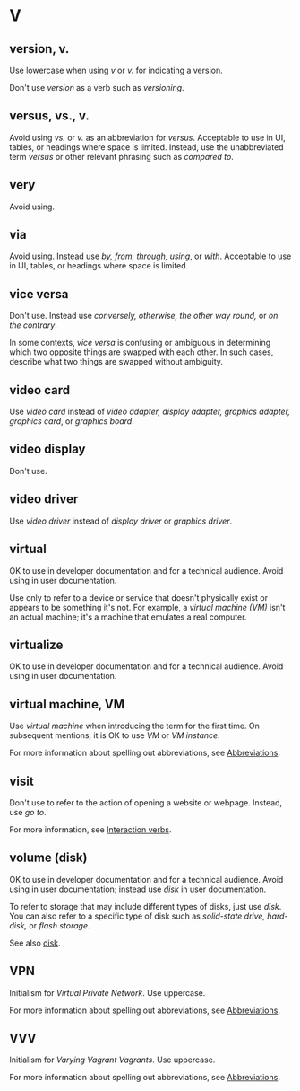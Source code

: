 # V

## version, v.

Use lowercase when using *v* or *v.* for indicating a version.

Don't use *version* as a verb such as *versioning*.

## versus, vs., v.

Avoid using *vs.* or *v.* as an abbreviation for *versus*. Acceptable to use in UI, tables, or headings where space is limited. Instead, use the unabbreviated term *versus* or other relevant phrasing such as *compared to*.

## very

Avoid using.

## via

Avoid using. Instead use *by, from, through, using*, or *with*. Acceptable to use in UI, tables, or headings where space is limited.

## vice versa

Don't use. Instead use *conversely, otherwise, the other way round,* or *on the contrary*.

In some contexts, *vice versa* is confusing or ambiguous in determining which two opposite things are swapped with each other. In such cases, describe what two things are swapped without ambiguity.

## video card

Use *video card* instead of *video adapter, display adapter, graphics adapter, graphics card*, or *graphics board*.

## video display

Don't use.

## video driver

Use *video driver* instead of *display driver* or *graphics driver*.

## virtual

OK to use in developer documentation and for a technical audience. Avoid using in user documentation.

Use only to refer to a device or service that doesn't physically exist or appears to be something it's not. For example, a *virtual machine (VM)* isn't an actual machine; it's a machine that emulates a real computer.

## virtualize

OK to use in developer documentation and for a technical audience. Avoid using in user documentation.

## virtual machine, VM

Use *virtual machine* when introducing the term for the first time. On subsequent mentions, it is OK to use *VM* or *VM instance*.

For more information about spelling out abbreviations, see [Abbreviations]().

## visit

Don't use to refer to the action of opening a website or webpage. Instead, use *go to*.

For more information, see [Interaction verbs](//ui-elements.md).

## volume (disk)

OK to use in developer documentation and for a technical audience. Avoid using in user documentation; instead use *disk* in user documentation.

To refer to storage that may include different types of disks, just use *disk*. You can also refer to a specific type of disk such as *solid-state drive, hard-disk,* or *flash storage*.

See also [disk]().

## VPN

Initialism for *Virtual Private Network*. Use uppercase.

For more information about spelling out abbreviations, see [Abbreviations]().

## VVV

Initialism for *Varying Vagrant Vagrants*. Use uppercase.

For more information about spelling out abbreviations, see [Abbreviations]().
